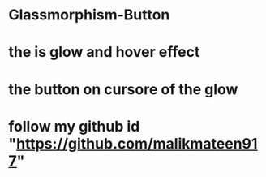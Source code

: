 # Glassmorphism-Button
# the is glow and hover effect
# the button on cursore of the glow
# follow my github id "https://github.com/malikmateen917"
